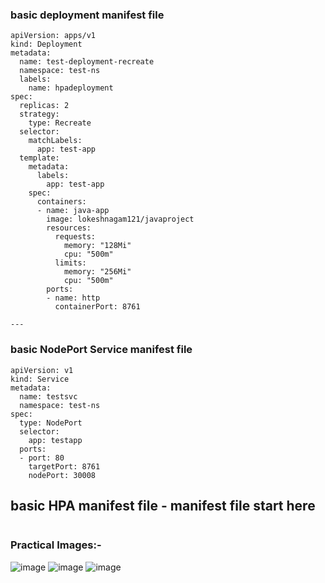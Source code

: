 ### basic deployment manifest file 
```
apiVersion: apps/v1
kind: Deployment
metadata:
  name: test-deployment-recreate
  namespace: test-ns
  labels:
    name: hpadeployment
spec:
  replicas: 2
  strategy:
    type: Recreate
  selector:
    matchLabels:
      app: test-app
  template:
    metadata:
      labels:
        app: test-app
    spec:
      containers:
      - name: java-app
        image: lokeshnagam121/javaproject
        resources:
          requests:
            memory: "128Mi"
            cpu: "500m"
          limits:
            memory: "256Mi"
            cpu: "500m"
        ports:
        - name: http
          containerPort: 8761

---
```
### basic NodePort Service manifest file
```
apiVersion: v1
kind: Service
metadata:
  name: testsvc
  namespace: test-ns
spec:
  type: NodePort
  selector:
    app: testapp
  ports:
  - port: 80
    targetPort: 8761
    nodePort: 30008
```
## basic HPA manifest file - manifest file start here
```

 ```     

### Practical Images:-

![image](https://github.com/Loki-1/Kubernetes-manifestfiles/assets/134843197/ed991474-35fd-41ed-a461-c8bc484074d3)
![image](https://github.com/Loki-1/Kubernetes-manifestfiles/assets/134843197/f10f1267-030f-4f1c-a1be-572c37dd005b)
![image](https://github.com/Loki-1/Kubernetes-manifestfiles/assets/134843197/018abfa1-81f9-42ae-8114-d0334cc075e5)


